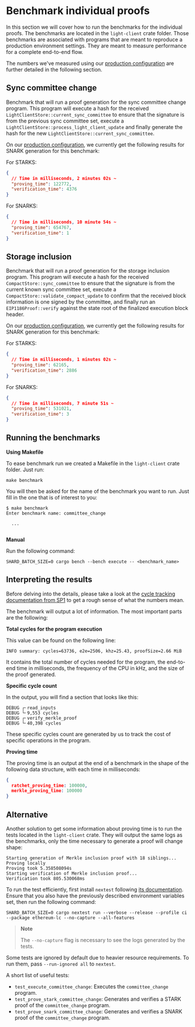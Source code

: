 # Benchmark individual proofs

In this section we will cover how to run the benchmarks for the individual proofs. The benchmarks are located in the
`light-client` crate folder. Those benchmarks are associated with programs that are meant to reproduce a production
environment settings. They are meant to measure performance for a complete end-to-end flow.

The numbers we've measured using our [production configuration](../run/overview.md) are further detailed in the
following section.

## Sync committee change

Benchmark that will run a proof generation for the sync committee change program. This program will execute a hash for
the received
`LightClientStore::current_sync_committee` to ensure that the signature is from the previous sync committee set, execute
a
`LightClientStore::process_light_client_update` and finally generate the hash for the new
`LightClientStore::current_sync_committee`.

On our [production configuration](../run/overview.md), we currently get the following results for SNARK generation for
this benchmark:

For STARKS:

```json
{
  // Time in milliseconds, 2 minutes 02s ~
  "proving_time": 122772,
  "verification_time": 4376
}
```

For SNARKS:

```json
{
  // Time in milliseconds, 10 minute 54s ~
  "proving_time": 654767,
  "verification_time": 1
}
```

## Storage inclusion

Benchmark that will run a proof generation for the storage inclusion program. This program will execute a hash for the
received
`CompactStore::sync_committee` to ensure that the signature is from the current known sync committee set, execute a
`CompactStore::validate_compact_update` to confirm that the received block information is one signed by the committee,
and finally run an
`EIP1186Proof::verify` against the state root of the finalized execution block header.

On our [production configuration](../run/overview.md), we currently get the following results for SNARK generation for
this benchmark:

For STARKS:

```json
{
  // Time in milliseconds, 1 minutes 02s ~
  "proving_time": 62165,
  "verification_time": 2886
}
```

For SNARKS:

```json
{
  // Time in milliseconds, 7 minute 51s ~
  "proving_time": 531021,
  "verification_time": 3
}
```

## Running the benchmarks

**Using Makefile**

To ease benchmark run we created a Makefile in the `light-client` crate folder. Just run:

```shell
make benchmark
```

You will then be asked for the name of the benchmark you want to run. Just fill in the one that is of interest to you:

```shell
$ make benchmark
Enter benchmark name: committee_change

  ...
  
```

**Manual**

Run the following command:

```shell
SHARD_BATCH_SIZE=0 cargo bench --bench execute -- <benchmark_name>
```

## Interpreting the results

Before delving into the details, please take a look at
the [cycle tracking documentation from SP1](https://succinctlabs.github.io/sp1/writing-programs/cycle-tracking.html) to
get a rough sense of what the numbers mean.

The benchmark will output a lot of information. The most important parts are the following:

**Total cycles for the program execution**

This value can be found on the following line:

```shell
INFO summary: cycles=63736, e2e=2506, khz=25.43, proofSize=2.66 MiB
```

It contains the total number of cycles needed for the program, the end-to-end time in milliseconds, the frequency of the
CPU in kHz, and the size of the proof generated.

**Specific cycle count**

In the output, you will find a section that looks like this:

```shell
DEBUG ┌╴read_inputs    
DEBUG └╴9,553 cycles    
DEBUG ┌╴verify_merkle_proof    
DEBUG └╴40,398 cycles    
```

These specific cycles count are generated by us to track the cost of specific operations in the program.

**Proving time**

The proving time is an output at the end of a benchmark in the shape of the following data structure, with each time in
milliseconds:

```json
{
  ratchet_proving_time: 100000,
  merkle_proving_time: 100000
}
```

## Alternative

Another solution to get some information about proving time is to run the tests located in the `light-client`
crate. They will output the same logs as the benchmarks, only the time necessary to generate a proof will change shape:

```shell
Starting generation of Merkle inclusion proof with 18 siblings...
Proving locally
Proving took 5.358508094s
Starting verification of Merkle inclusion proof...
Verification took 805.530068ms
```

To run the test efficiently, first install
`nextest` following [its documentation](https://nexte.st/book/installation). Ensure that you also have the previously
described environment variables set, then run the following command:

```shell
SHARD_BATCH_SIZE=0 cargo nextest run --verbose --release --profile ci --package ethereum-lc --no-capture --all-features
```

> **Note**
>
> The `--no-capture` flag is necessary to see the logs generated by the tests.

Some tests are ignored by default due to heavier resource requirements. To run them, pass `--run-ignored all`
to `nextest`.

A short list of useful tests:

- `test_execute_committee_change`: Executes the `committee_change` program.
- `test_prove_stark_committee_change`: Generates and verifies a STARK proof of the `committee_change` program.
- `test_prove_snark_committee_change`: Generates and verifies a SNARK proof of the `committee_change` program.
